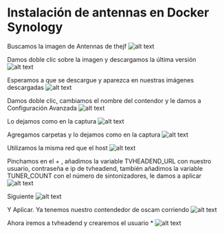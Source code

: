 # <b>Instalación de antennas en Docker Synology </B>

Buscamos la imagen de Antennas de thejf
![alt text](https://raw.githubusercontent.com/davidmuma/Docker_dobleM/master/Images/a1.jpg)

Damos doble clic sobre la imagen y descargamos la última versión
![alt text](https://raw.githubusercontent.com/davidmuma/Docker_dobleM/master/Images/a2.jpg)

Esperamos a que se descargue y aparezca en nuestras imágenes descargadas
![alt text](https://raw.githubusercontent.com/davidmuma/Docker_dobleM/master/Images/a3.jpg)

Damos doble clic, cambiamos el nombre del contendor y le damos a Configuración Avanzada
![alt text](https://raw.githubusercontent.com/davidmuma/Docker_dobleM/master/Images/a4.jpg)

Lo dejamos como en la captura
![alt text](https://raw.githubusercontent.com/davidmuma/Docker_dobleM/master/Images/a5.jpg)

Agregamos carpetas y lo dejamos como en la captura
![alt text](https://raw.githubusercontent.com/davidmuma/Docker_dobleM/master/Images/a6.jpg)

Utilizamos la misma red que el host
![alt text](https://raw.githubusercontent.com/davidmuma/Docker_dobleM/master/Images/a7.jpg)

Pinchamos en el + , añadimos la variable TVHEADEND_URL con nuestro usuario, contraseña e ip de tvheadend, también añadimos la variable TUNER_COUNT con el número de sintonizadores, le damos a aplicar
![alt text](https://raw.githubusercontent.com/davidmuma/Docker_dobleM/master/Images/a8.jpg)

Siguiente
![alt text](https://raw.githubusercontent.com/davidmuma/Docker_dobleM/master/Images/a9.jpg)

Y Aplicar. Ya tenemos nuestro contendedor de oscam corriendo
![alt text](https://raw.githubusercontent.com/davidmuma/Docker_dobleM/master/Images/a10.jpg)

Ahora iremos a tvheadend y crearemos el usuario *
![alt text](https://raw.githubusercontent.com/davidmuma/Docker_dobleM/master/Images/a11.jpg)
